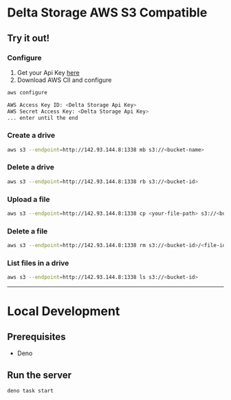 # Delta Storage AWS S3 Compatible

## Try it out!

### Configure
1. Get your Api Key [here](https://app.delta.storage/apikeys)
2. Download AWS ClI and configure
```bash
aws configure

AWS Access Key ID: <Delta Storage Api Key>
AWS Secret Access Key: <Delta Storage Api Key>
... enter until the end
```

### Create a drive
```bash
aws s3 --endpoint=http://142.93.144.8:1338 mb s3://<bucket-name>
```

### Delete a drive
```bash
aws s3 --endpoint=http://142.93.144.8:1338 rb s3://<bucket-id>
```

### Upload a file
```bash
aws s3 --endpoint=http://142.93.144.8:1338 cp <your-file-path> s3://<bucket-id>/<file-name>
```

### Delete a file
```bash
aws s3 --endpoint=http://142.93.144.8:1338 rm s3://<bucket-id>/<file-id>
```

### List files in a drive
```bash
aws s3 --endpoint=http://142.93.144.8:1338 ls s3://<bucket-id>
```

---

# Local Development
## Prerequisites
- Deno

## Run the server
```bash
deno task start
```

